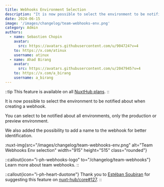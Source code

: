 ```yaml
---
title: Webhooks Environment Selection
description: "It is now possible to select the environment to be notified about."
date: 2024-06-15
image: '/images/changelog/team-webhooks-env.png'
category: Admin
authors:
  - name: Sebastien Chopin
    avatar: 
      src: https://avatars.githubusercontent.com/u/904724?v=4
    to: https://x.com/atinux
    username: atinux
  - name: Ahad Birang
    avatar: 
      src: https://avatars.githubusercontent.com/u/2047945?v=4
    to: https://x.com/a_birang
    username: a_birang
---
```


::tip
This feature is available on all [NuxtHub plans](/pricing).
::

It is now possible to select the environment to be notified about when creating a webhook.

You can select to be notified about all environments, only the production or preview environment.

We also added the possibility to add a name to the webhook for better identification.

:nuxt-img{src="/images/changelog/team-webhooks-env.png" alt="Team Webhooks Env selection" width="915" height="515" class="rounded"}

::callout{icon="i-ph-webhooks-logo" to="/changelog/team-webhooks"}
Learn more about team webhooks.
::

::callout{icon="i-ph-heart-duotone"}
Thank you to [Estéban Soubiran](https://github.com/Barbapapazes) for suggesting this feature on [nuxt-hub/core#127](https://github.com/nuxt-hub/core/issues/127).
::
